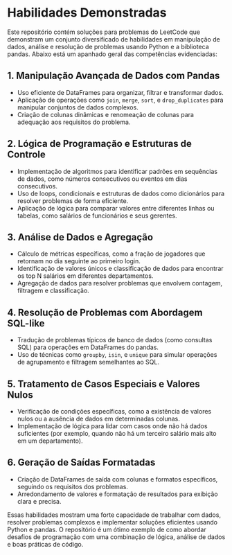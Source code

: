 # Habilidades Demonstradas

Este repositório contém soluções para problemas do LeetCode que demonstram um conjunto diversificado de habilidades em manipulação de dados, análise e resolução de problemas usando Python e a biblioteca pandas. Abaixo está um apanhado geral das competências evidenciadas:

## 1. Manipulação Avançada de Dados com Pandas
- Uso eficiente de DataFrames para organizar, filtrar e transformar dados.
- Aplicação de operações como `join`, `merge`, `sort`, e `drop_duplicates` para manipular conjuntos de dados complexos.
- Criação de colunas dinâmicas e renomeação de colunas para adequação aos requisitos do problema.

## 2. Lógica de Programação e Estruturas de Controle
- Implementação de algoritmos para identificar padrões em sequências de dados, como números consecutivos ou eventos em dias consecutivos.
- Uso de loops, condicionais e estruturas de dados como dicionários para resolver problemas de forma eficiente.
- Aplicação de lógica para comparar valores entre diferentes linhas ou tabelas, como salários de funcionários e seus gerentes.

## 3. Análise de Dados e Agregação
- Cálculo de métricas específicas, como a fração de jogadores que retornam no dia seguinte ao primeiro login.
- Identificação de valores únicos e classificação de dados para encontrar os top N salários em diferentes departamentos.
- Agregação de dados para resolver problemas que envolvem contagem, filtragem e classificação.

## 4. Resolução de Problemas com Abordagem SQL-like
- Tradução de problemas típicos de banco de dados (como consultas SQL) para operações em DataFrames do pandas.
- Uso de técnicas como `groupby`, `isin`, e `unique` para simular operações de agrupamento e filtragem semelhantes ao SQL.

## 5. Tratamento de Casos Especiais e Valores Nulos
- Verificação de condições específicas, como a existência de valores nulos ou a ausência de dados em determinadas colunas.
- Implementação de lógica para lidar com casos onde não há dados suficientes (por exemplo, quando não há um terceiro salário mais alto em um departamento).

## 6. Geração de Saídas Formatadas
- Criação de DataFrames de saída com colunas e formatos específicos, seguindo os requisitos dos problemas.
- Arredondamento de valores e formatação de resultados para exibição clara e precisa.

Essas habilidades mostram uma forte capacidade de trabalhar com dados, resolver problemas complexos e implementar soluções eficientes usando Python e pandas. O repositório é um ótimo exemplo de como abordar desafios de programação com uma combinação de lógica, análise de dados e boas práticas de código.
